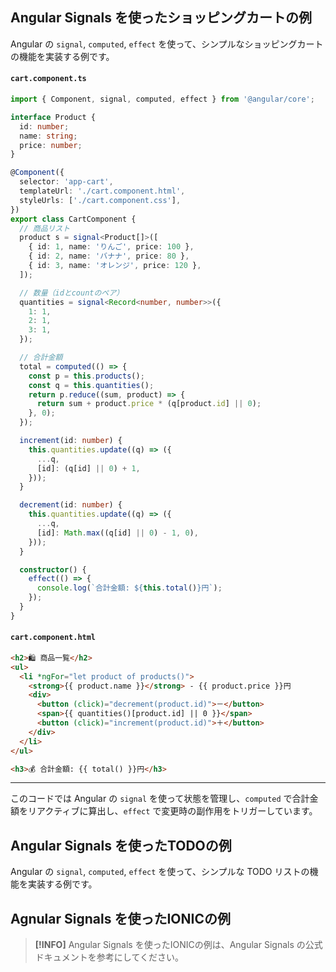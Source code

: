 ## Angular Signals を使ったショッピングカートの例

Angular の `signal`, `computed`, `effect` を使って、シンプルなショッピングカートの機能を実装する例です。

#### `cart.component.ts`

```typescript
import { Component, signal, computed, effect } from '@angular/core';

interface Product {
  id: number;
  name: string;
  price: number;
}

@Component({
  selector: 'app-cart',
  templateUrl: './cart.component.html',
  styleUrls: ['./cart.component.css'],
})
export class CartComponent {
  // 商品リスト
  product s = signal<Product[]>([
    { id: 1, name: 'りんご', price: 100 },
    { id: 2, name: 'バナナ', price: 80 },
    { id: 3, name: 'オレンジ', price: 120 },
  ]);

  // 数量（idとcountのペア）
  quantities = signal<Record<number, number>>({
    1: 1,
    2: 1,
    3: 1,
  });

  // 合計金額
  total = computed(() => {
    const p = this.products();
    const q = this.quantities();
    return p.reduce((sum, product) => {
      return sum + product.price * (q[product.id] || 0);
    }, 0);
  });

  increment(id: number) {
    this.quantities.update((q) => ({
      ...q,
      [id]: (q[id] || 0) + 1,
    }));
  }

  decrement(id: number) {
    this.quantities.update((q) => ({
      ...q,
      [id]: Math.max((q[id] || 0) - 1, 0),
    }));
  }

  constructor() {
    effect(() => {
      console.log(`合計金額: ${this.total()}円`);
    });
  }
}
```

#### `cart.component.html`

```html
<h2>🛍️ 商品一覧</h2>
<ul>
  <li *ngFor="let product of products()">
    <strong>{{ product.name }}</strong> - {{ product.price }}円
    <div>
      <button (click)="decrement(product.id)">－</button>
      <span>{{ quantities()[product.id] || 0 }}</span>
      <button (click)="increment(product.id)">＋</button>
    </div>
  </li>
</ul>

<h3>💰 合計金額: {{ total() }}円</h3>
```

---

このコードでは Angular の `signal` を使って状態を管理し、`computed` で合計金額をリアクティブに算出し、`effect` で変更時の副作用をトリガーしています。

## Angular Signals を使ったTODOの例

Angular の `signal`, `computed`, `effect` を使って、シンプルな TODO リストの機能を実装する例です。

## Agnular Signals を使ったIONICの例

> **[!INFO]**
> Angular Signals を使ったIONICの例は、Angular Signals の公式ドキュメントを参考にしてください。
